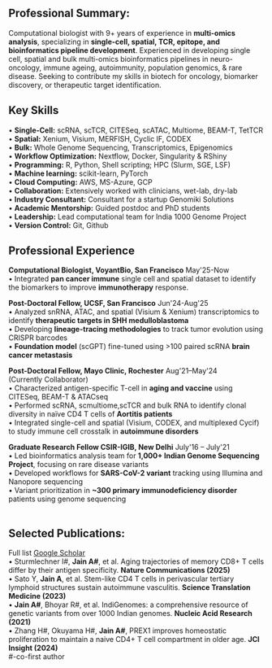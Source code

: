 ## Professional Summary:
Computational biologist with 9+ years of experience in **multi-omics analysis**, specializing in **single-cell, spatial, TCR, epitope, and bioinformatics pipeline development**. Experienced in developing single cell, spatial and bulk multi-omics bioinformatics pipelines in neuro-oncology, immune ageing, autoimmunity, population genomics, & rare disease. Seeking to contribute my skills in biotech for oncology, biomarker discovery, or therapeutic target identification.

## Key Skills
•	**Single-Cell:** scRNA, scTCR, CITESeq, scATAC, Multiome, BEAM-T, TetTCR <br>
•	**Spatial:** Xenium, Visium, MERFISH, Cyclic IF, CODEX <br>
•	**Bulk:** Whole Genome Sequencing, Transcriptomics, Epigenomics <br>
•	**Workflow Optimization:** Nextflow, Docker, Singularity & RShiny <br>
•	**Programming:** R, Python, Shell scripting; HPC (Slurm, SGE, LSF) <br>
•	**Machine learning:** scikit-learn, PyTorch <br>
•	**Cloud Computing:** AWS, MS-Azure, GCP <br>
•	**Collaboration:** Extensively worked with clinicians, wet-lab, dry-lab <br>
•	**Industry Consultant:** Consultant for a startup Genomiki Solutions <br>
•	**Academic Mentorship:** Guided postdoc and PhD students <br>
•	**Leadership:** Lead computational team for India 1000 Genome Project <br>
•	**Version Control:** Git, Github

## Professional Experience
**Computational Biologist, VoyantBio, San Francisco** May'25-Now<br>
•	Integrated **pan cancer immune** single cell and spatial dataset to identify the biomarkers to improve **immunotherapy** response.<br>

**Post-Doctoral Fellow, UCSF, San Francisco** Jun'24-Aug'25<br>
•	Analyzed snRNA, ATAC, and spatial (Visium & Xenium) transcriptomics to identify **therapeutic targets in SHH medulloblastoma**<br>
•	Developing **lineage-tracing methodologies** to track tumor evolution using CRISPR barcodes<br>
•	**Foundation model** (scGPT) fine-tuned using >100 paired scRNA **brain cancer metastasis**<br>

**Post-Doctoral Fellow, Mayo Clinic, Rochester** Aug'21–May'24<br> 
(Currently Collaborator)			        
•	Characterized antigen-specific T-cell in **aging and vaccine** using CITESeq, BEAM-T & ATACseq<br>
•	Performed scRNA, scmultiome,scTCR and bulk RNA to identify clonal diversity in naïve CD4 T cells of **Aortitis patients**<br>
•	Integrated single-cell and spatial (Visium, CODEX, and multiplexed Cycif) to study immune cell crosstalk in **autoimmune disorders**<br>

**Graduate Research Fellow CSIR-IGIB, New Delhi** July'16 – July'21<br>
•	Led bioinformatics analysis team for **1,000+ Indian Genome Sequencing Project**, focusing on rare disease variants<br>
•	Developed workflows for **SARS-CoV-2 variant** tracking using Illumina and Nanopore sequencing<br>
•	Variant prioritization in **~300 primary immunodeficiency disorder** patients using genome sequencing<br><br>

## Selected Publications:
Full list [Google Scholar](https://scholar.google.com/citations?user=sCGcKlsAAAAJ&hl=en)<br>
•	Sturmlechner I#, **Jain A#**, et al. Aging trajectories of memory CD8+ T cells differ by their antigen specificity. **Nature Communications (2025)**<br>
•	Sato Y, **Jain A**, et al. Stem-like CD4 T cells in perivascular tertiary lymphoid structures sustain autoimmune vasculitis. **Science Translation Medicine (2023)**<br>
•	**Jain A#**, Bhoyar R#, et al. IndiGenomes: a comprehensive resource of genetic variants from over 1000 Indian genomes. **Nucleic Acid Research (2021)**<br>
•	Zhang H#, Okuyama H#, **Jain A#**, PREX1 improves homeostatic proliferation to maintain a naive CD4+ T cell compartment in older age. **JCI Insight (2024)**<br>
#-co-first author<br>

